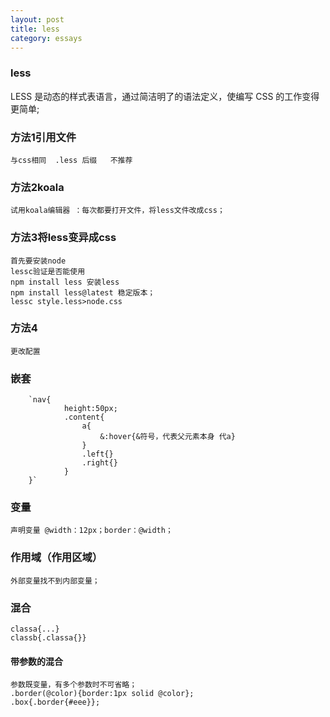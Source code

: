 ```yaml
---
layout: post
title: less
category: essays
---
```




### less

LESS 是动态的样式表语言，通过简洁明了的语法定义，使编写 CSS 的工作变得更简单;

### 方法1引用文件

    与css相同  .less 后缀   不推荐

### 方法2koala

    试用koala编辑器 ：每次都要打开文件，将less文件改成css；

### 方法3将less变异成css

    首先要安装node
    lessc验证是否能使用
    npm install less 安装less
    npm install less@latest 稳定版本；
    lessc style.less>node.css

### 方法4

    更改配置

### 嵌套

        `nav{
                height:50px;
                .content{
                    a{
                        &:hover{&符号，代表父元素本身 代a}
                    }
                    .left{}
                    .right{}
                }
        }`


### 变量 

    声明变量 @width：12px；border：@width；

### 作用域（作用区域）

    外部变量找不到内部变量；

### 混合

    classa{...}
    classb{.classa{}}

#### 带参数的混合

    参数既变量，有多个参数时不可省略；
    .border(@color){border:1px solid @color};
    .box{.border{#eee}};
